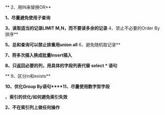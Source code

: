 **
2、用IN来替换OR**

**1、尽量避免使用子查询**

**3、读取适当的记录LIMIT M,N，而不要读多余的记录**
4、禁止不必要的Order By排序**

**5、总和查询可以禁止排重用union all**
6、避免随机取记录**

**7、将多次插入换成批量Insert插入**

**8、只返回必要的列，用具体的字段列表代替 select \* 语句**

**
9、区分in和exists**

**10、优化Group By语句****11、尽量使用数字型字段**



**、索引的优化/如何避免索引失效**



**2、不在索引列上做任何操作**

